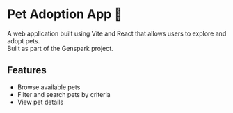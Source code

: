 # Pet Adoption App 🐾

A web application built using Vite and React that allows users to explore and adopt pets.  
Built as part of the Genspark project.

## Features
- Browse available pets
- Filter and search pets by criteria
- View pet details

